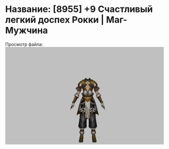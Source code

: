 # Название: [8955] +9 Счастливый легкий доспех Рокки | Маг-Мужчина

Просмотр файла:
![p040032.png](p040032.png)